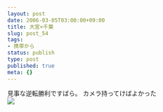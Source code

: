 ```yaml
---
layout: post
date: 2006-03-05T03:00:00+09:00
title: 大宮×千葉
slug: post_54
tags:
- 携帯から
status: publish
type: post
published: true
meta: {}
---
```

<div class="caption">見事な逆転勝利ですばら。
カメラ持ってけばよかった
</div>
<div class="photo"><img src="/images/uploads/blog-photo-1141552173.69-0.jpg" /></div>
